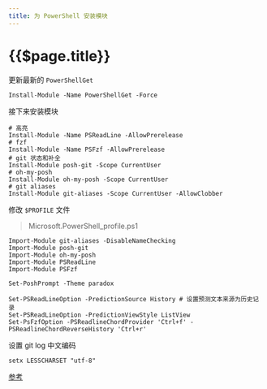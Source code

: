 ```yaml
---
title: 为 PowerShell 安装模块
---
```


# {{$page.title}}

更新最新的 `PowerShellGet`

```shell
Install-Module -Name PowerShellGet -Force
```

接下来安装模块

```shell
# 高亮
Install-Module -Name PSReadLine -AllowPrerelease
# fzf
Install-Module -Name PSFzf -AllowPrerelease
# git 状态和补全
Install-Module posh-git -Scope CurrentUser
# oh-my-posh
Install-Module oh-my-posh -Scope CurrentUser
# git aliases
Install-Module git-aliases -Scope CurrentUser -AllowClobber
```

修改 `$PROFILE` 文件

> Microsoft.PowerShell_profile.ps1

```shell
Import-Module git-aliases -DisableNameChecking
Import-Module posh-git
Import-Module oh-my-posh
Import-Module PSReadLine
Import-Module PSFzf

Set-PoshPrompt -Theme paradox

Set-PSReadLineOption -PredictionSource History # 设置预测文本来源为历史记录
Set-PSReadLineOption -PredictionViewStyle ListView
Set-PsFzfOption -PSReadlineChordProvider 'Ctrl+f' -PSReadlineChordReverseHistory 'Ctrl+r'
```

设置 git log 中文编码

```shell
setx LESSCHARSET "utf-8"
```

[参考](https://docs.microsoft.com/en-us/powershell/module/microsoft.powershell.core/about/about_profiles?view=powershell-7.1)
